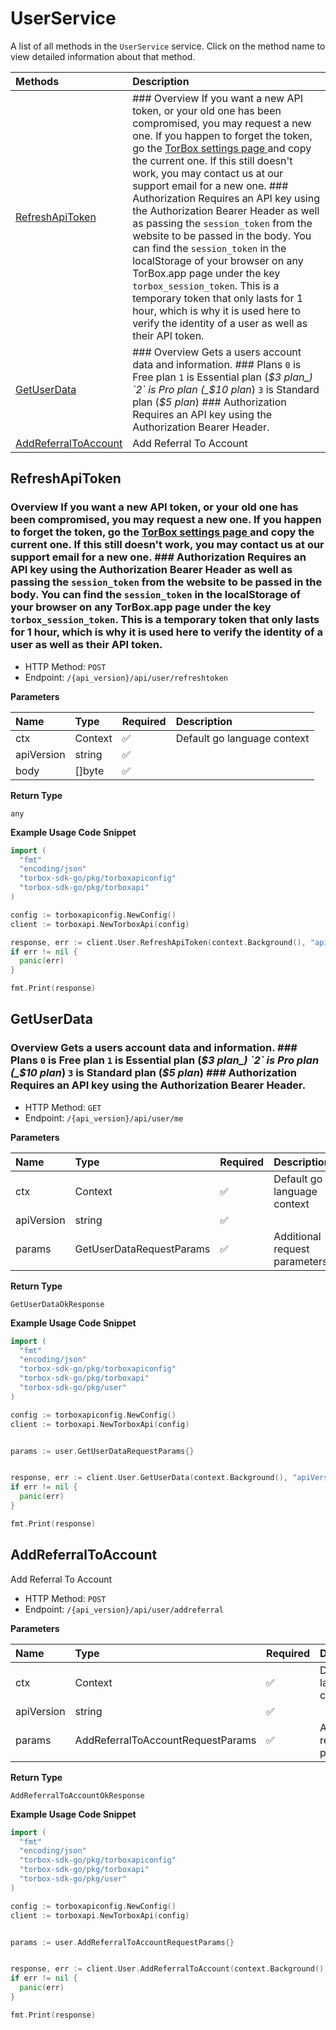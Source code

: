 # UserService

A list of all methods in the `UserService` service. Click on the method name to view detailed information about that method.

| Methods                                       | Description                                                                                                                                                                                                                                                                                                                                                                                                                                                                                                                                                                                                                                                                                                                                                            |
| :-------------------------------------------- | :--------------------------------------------------------------------------------------------------------------------------------------------------------------------------------------------------------------------------------------------------------------------------------------------------------------------------------------------------------------------------------------------------------------------------------------------------------------------------------------------------------------------------------------------------------------------------------------------------------------------------------------------------------------------------------------------------------------------------------------------------------------------- |
| [RefreshApiToken](#refreshapitoken)           | ### Overview If you want a new API token, or your old one has been compromised, you may request a new one. If you happen to forget the token, go the [TorBox settings page ](https://torbox.app/settings) and copy the current one. If this still doesn't work, you may contact us at our support email for a new one. ### Authorization Requires an API key using the Authorization Bearer Header as well as passing the `session_token` from the website to be passed in the body. You can find the `session_token` in the localStorage of your browser on any TorBox.app page under the key `torbox_session_token`. This is a temporary token that only lasts for 1 hour, which is why it is used here to verify the identity of a user as well as their API token. |
| [GetUserData](#getuserdata)                   | ### Overview Gets a users account data and information. ### Plans `0` is Free plan `1` is Essential plan (_$3 plan_) `2` is Pro plan (_$10 plan_) `3` is Standard plan (_$5 plan_) ### Authorization Requires an API key using the Authorization Bearer Header.                                                                                                                                                                                                                                                                                                                                                                                                                                                                                                        |
| [AddReferralToAccount](#addreferraltoaccount) | Add Referral To Account                                                                                                                                                                                                                                                                                                                                                                                                                                                                                                                                                                                                                                                                                                                                                |

## RefreshApiToken

### Overview If you want a new API token, or your old one has been compromised, you may request a new one. If you happen to forget the token, go the [TorBox settings page ](https://torbox.app/settings) and copy the current one. If this still doesn't work, you may contact us at our support email for a new one. ### Authorization Requires an API key using the Authorization Bearer Header as well as passing the `session_token` from the website to be passed in the body. You can find the `session_token` in the localStorage of your browser on any TorBox.app page under the key `torbox_session_token`. This is a temporary token that only lasts for 1 hour, which is why it is used here to verify the identity of a user as well as their API token.

- HTTP Method: `POST`
- Endpoint: `/{api_version}/api/user/refreshtoken`

**Parameters**

| Name       | Type    | Required | Description                 |
| :--------- | :------ | :------- | :-------------------------- |
| ctx        | Context | ✅       | Default go language context |
| apiVersion | string  | ✅       |                             |
| body       | []byte  | ✅       |                             |

**Return Type**

`any`

**Example Usage Code Snippet**

```go
import (
  "fmt"
  "encoding/json"
  "torbox-sdk-go/pkg/torboxapiconfig"
  "torbox-sdk-go/pkg/torboxapi"
)

config := torboxapiconfig.NewConfig()
client := torboxapi.NewTorboxApi(config)

response, err := client.User.RefreshApiToken(context.Background(), "apiVersion", request)
if err != nil {
  panic(err)
}

fmt.Print(response)
```

## GetUserData

### Overview Gets a users account data and information. ### Plans `0` is Free plan `1` is Essential plan (_$3 plan_) `2` is Pro plan (_$10 plan_) `3` is Standard plan (_$5 plan_) ### Authorization Requires an API key using the Authorization Bearer Header.

- HTTP Method: `GET`
- Endpoint: `/{api_version}/api/user/me`

**Parameters**

| Name       | Type                     | Required | Description                   |
| :--------- | :----------------------- | :------- | :---------------------------- |
| ctx        | Context                  | ✅       | Default go language context   |
| apiVersion | string                   | ✅       |                               |
| params     | GetUserDataRequestParams | ✅       | Additional request parameters |

**Return Type**

`GetUserDataOkResponse`

**Example Usage Code Snippet**

```go
import (
  "fmt"
  "encoding/json"
  "torbox-sdk-go/pkg/torboxapiconfig"
  "torbox-sdk-go/pkg/torboxapi"
  "torbox-sdk-go/pkg/user"
)

config := torboxapiconfig.NewConfig()
client := torboxapi.NewTorboxApi(config)


params := user.GetUserDataRequestParams{}


response, err := client.User.GetUserData(context.Background(), "apiVersion", params)
if err != nil {
  panic(err)
}

fmt.Print(response)
```

## AddReferralToAccount

Add Referral To Account

- HTTP Method: `POST`
- Endpoint: `/{api_version}/api/user/addreferral`

**Parameters**

| Name       | Type                              | Required | Description                   |
| :--------- | :-------------------------------- | :------- | :---------------------------- |
| ctx        | Context                           | ✅       | Default go language context   |
| apiVersion | string                            | ✅       |                               |
| params     | AddReferralToAccountRequestParams | ✅       | Additional request parameters |

**Return Type**

`AddReferralToAccountOkResponse`

**Example Usage Code Snippet**

```go
import (
  "fmt"
  "encoding/json"
  "torbox-sdk-go/pkg/torboxapiconfig"
  "torbox-sdk-go/pkg/torboxapi"
  "torbox-sdk-go/pkg/user"
)

config := torboxapiconfig.NewConfig()
client := torboxapi.NewTorboxApi(config)


params := user.AddReferralToAccountRequestParams{}


response, err := client.User.AddReferralToAccount(context.Background(), "apiVersion", params)
if err != nil {
  panic(err)
}

fmt.Print(response)
```
